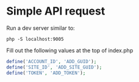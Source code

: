 # Simple API request
Run a dev server similar to:

`php -S localhost:9005`

Fill out the following values at the top of index.php

```php
define('ACCOUNT_ID', 'ADD_GUID');
define('SITE_ID', 'ADD_SITE_GUID');
define('TOKEN', 'ADD_TOKEN');
```